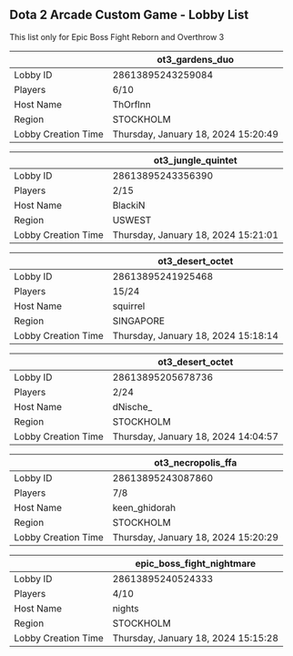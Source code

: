 ## Dota 2 Arcade Custom Game - Lobby List

This list only for Epic Boss Fight Reborn and Overthrow 3

|  | ot3_gardens_duo |
| ------ | ------ |
| Lobby ID | 28613895243259084 |
| Players | 6/10 |
| Host Name | ThOrflnn |
| Region | STOCKHOLM |
| Lobby Creation Time | Thursday, January 18, 2024 15:20:49 |


|  | ot3_jungle_quintet |
| ------ | ------ |
| Lobby ID | 28613895243356390 |
| Players | 2/15 |
| Host Name | BlackiN |
| Region | USWEST |
| Lobby Creation Time | Thursday, January 18, 2024 15:21:01 |


|  | ot3_desert_octet |
| ------ | ------ |
| Lobby ID | 28613895241925468 |
| Players | 15/24 |
| Host Name | squirrel |
| Region | SINGAPORE |
| Lobby Creation Time | Thursday, January 18, 2024 15:18:14 |


|  | ot3_desert_octet |
| ------ | ------ |
| Lobby ID | 28613895205678736 |
| Players | 2/24 |
| Host Name | dNische_ |
| Region | STOCKHOLM |
| Lobby Creation Time | Thursday, January 18, 2024 14:04:57 |


|  | ot3_necropolis_ffa |
| ------ | ------ |
| Lobby ID | 28613895243087860 |
| Players | 7/8 |
| Host Name | keen_ghidorah |
| Region | STOCKHOLM |
| Lobby Creation Time | Thursday, January 18, 2024 15:20:29 |


|  | epic_boss_fight_nightmare |
| ------ | ------ |
| Lobby ID | 28613895240524333 |
| Players | 4/10 |
| Host Name | nights |
| Region | STOCKHOLM |
| Lobby Creation Time | Thursday, January 18, 2024 15:15:28 |


